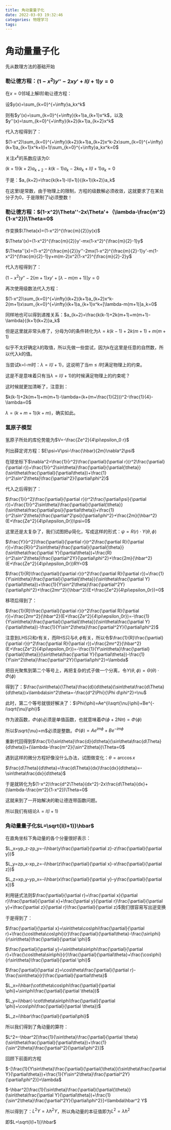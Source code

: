 ```yaml
---
title: 角动量量子化
date: 2022-03-03 19:32:46
categories: 物理学习
tags:
---
```

# 角动量量子化

先从数理方法的基础开始

### 勒让德方程：$(1-x^2)y''-2xy'+l(l+1)y=0$

在$x=0$邻域上解l阶勒让德方程：

设$y(x)=\sum_{k=0}^{+\infty}a_kx^k$

则有$y'(x)=\sum_{k=0}^{+\infty}(k+1)a_{k+1}x^k$，以及$y''(x)=\sum_{k=0}^{+\infty}(k+2)(k+1)a_{k+2}x^k$

代入方程得到了：

$(1-x^2)\sum_{k=0}^{+\infty}(k+2)(k+1)a_{k+2}x^k-2x\sum_{k=0}^{+\infty}(k+1)a_{k+1}x^k+l(l+1)\sum_{k=0}^{+\infty}a_kx^k=0$

关注$x^k$的系数应该为0:

$(k+1)(k+2)a_{k+2}-k(k-1)a_k-2ka_k+l(l+1)a_k=0$

于是：$a_{k+2}=\frac{k(k+1)-l(l+1)}{(k+1)(k+2)}a_k$

在这里l是常数，由于物理上的限制，方程的级数解必须收敛，这就要求了在某处分子为0，于是限制了l必须整数！

### 勒让德方程：$(1-x^2)\Theta''-2x\Theta'+（\lambda-\frac{m^2}{1-x^2})\Theta=0$

作变换$\Theta(x)=(1-x^2)^{\frac{m}{2}}y(x)$

$\Theta'(x)=(1-x^2)^{\frac{m}{2}}y'-mx(1-x^2)^{\frac{m}{2}-1}y$

$\Theta''(x)=(1-x^2)^{\frac{m}{2}}y''-2mx(1-x^2)^{\frac{m}{2}-1}y'-m(1-x^2)^{\frac{m}{2}-1}y+m(m-2)x^2(1-x^2)^{\frac{m}{2}-2}y$

代入方程得到了：

$(1-x^2)y''-2(m+1)xy'+[\lambda-m(m+1)]y=0$

再次使用级数法代入方程：

$(1-x^2)\sum_{k=0}^{+\infty}(k+2)(k+1)a_{k+2}x^k-2(m+1)x\sum_{k=0}^{+\infty}(k+1)a_{k+1}x^k+[\lambda-m(m+1)]a_k=0$

同样地也可以得到递推关系：$a_{k+2}=\frac{k(k-1)+2k(m+1)+m(m+1)-\lambda}{(k+1)(k+2)}a_k$

但是这里就非常头疼了，分母为0的条件转化为$\lambda=k(k-1)+2k(m+1)+m(m+1)$

似乎不太好确定$\lambda$的取值，所以先做一些尝试，因为k在这里是任意的自然数，所以代入k的值。

当尝试k=l-m时：$\lambda=l(l+1)$，这说明了当$m\leq l$时满足物理上的约束。

这是不是意味着只有当$\lambda=l(l+1)$的时候满足物理上的约束呢？

这时候就更加清晰了，注意到：

$k(k-1)+2k(m+1)+m(m+1)-\lambda=(k+(m+\frac{1}{2}))^2-\frac{1}{4}-\lambda=0$

$\lambda=(k+m+1)(k+m)$，确实如此。

### 氢原子模型

氢原子所处的库伦势能为$V=-\frac{Ze^2}{4\pi\epsilon_0 r}$

列出薛定谔方程：$E\psi=V\psi-\frac{\hbar}{2m}\nabla^2\psi$

在球坐标下$\nabla^2=\frac{1}{r^2}\frac{\partial}{\partial r}(r^2\frac{\partial}{\partial r})+\frac{1}{r^2\sin\theta}\frac{\partial}{\partial{\theta}}(\sin\theta\frac{\partial}{\partial\theta})+\frac{1}{r^2\sin^2\theta}\frac{\partial^2}{\partial\phi^2}$

代入之后得到了：

$\frac{1}{r^2}\frac{\partial}{\partial r}(r^2\frac{\partial\psi}{\partial r})+\frac{1}{r^2\sin\theta}\frac{\partial}{\partial{\theta}}(\sin\theta\frac{\partial\psi}{\partial\theta})+\frac{1}{r^2\sin^2\theta}\frac{\partial^2\psi}{\partial\phi^2}+\frac{2m}{\hbar^2}(E+\frac{Ze^2}{4\pi\epsilon_0r})\psi=0$

这里还是太复杂了，我们试图把$\psi$简化，写成这样的形式：$\psi=R(r)\cdot Y(\theta,\phi)$

$\frac{Y}{r^2}\frac{\partial}{\partial r}(r^2\frac{\partial R}{\partial r})+\frac{R}{r^2\sin\theta}\frac{\partial}{\partial{\theta}}(\sin\theta\frac{\partial Y}{\partial\theta})+\frac{R}{r^2\sin^2\theta}\frac{\partial^2Y}{\partial\phi^2}+\frac{2m}{\hbar^2}(E+\frac{Ze^2}{4\pi\epsilon_0r})RY=0$

$\frac{1}{R}\frac{\partial}{\partial r}(r^2\frac{\partial R}{\partial r})+\frac{1}{Y\sin\theta}\frac{\partial}{\partial{\theta}}(\sin\theta\frac{\partial Y}{\partial\theta})+\frac{1}{Y\sin^2\theta}\frac{\partial^2Y}{\partial\phi^2}+\frac{2mr^2}{\hbar^2}(E+\frac{Ze^2}{4\pi\epsilon_0r})=0$

移项后得到了：

$\frac{1}{R}\frac{\partial}{\partial r}(r^2\frac{\partial R}{\partial r})+\frac{2mr^2}{\hbar^2}(E+\frac{Ze^2}{4\pi\epsilon_0r})=-\frac{1}{Y\sin\theta}\frac{\partial}{\partial{\theta}}(\sin\theta\frac{\partial Y}{\partial\theta})-\frac{1}{Y\sin^2\theta}\frac{\partial^2Y}{\partial\phi^2}$

注意到LHS只和r有关，而RHS只与$\theta,\phi$有关，所以令$\frac{1}{R}\frac{\partial}{\partial r}(r^2\frac{\partial R}{\partial r})+\frac{2mr^2}{\hbar^2}(E+\frac{Ze^2}{4\pi\epsilon_0r})=-\frac{1}{Y\sin\theta}\frac{\partial}{\partial{\theta}}(\sin\theta\frac{\partial Y}{\partial\theta})-\frac{1}{Y\sin^2\theta}\frac{\partial^2Y}{\partial\phi^2}=\lambda$

把目光聚焦到第二个等号上，再把复杂的式子做一个分离，令$Y(\theta,\phi)=\Theta(\theta)\cdot\Phi(\phi)$

得到了：$\frac{\sin\theta}{\Theta}\frac{d}{d\theta}(\sin\theta\frac{d\Theta}{d\theta})+\lambda\sin^2\theta=-\frac{d^2\Phi}{\Phi d\phi^2}=\nu$

此时，第二个等号就很好解决了：$\Phi(\phi)=Ae^{i\sqrt{\nu}\phi}+Be^{-i\sqrt{\nu}\phi}$

作为波函数，$\Phi(\phi)$必须是单值函数，也就意味着$\Phi(\phi+2N\pi)=\Phi(\phi)$

所以$\sqrt{\nu}=m$必须是整数。$\Phi(\phi)=Ae^{im\phi}+Be^{-im\phi}$

重新代回得到$\frac{1}{\sin\theta}\frac{d}{d\theta}(\sin\theta\frac{d\Theta}{d\theta})+(\lambda-\frac{m^2}{\sin^2\theta})\Theta=0$

遇到这样的微分方程好像没什么办法，试图做变化：$\theta=\arccos x$

$\frac{d\Theta}{d\theta}=\frac{d\Theta}{dx}\frac{dx}{d\theta}=-\sin\theta\frac{dx}{d\theta}$

于是就转化为$(1-x^2)\frac{d^2\Theta}{dx^2}-2x\frac{d\Theta}{dx}+(\lambda-\frac{m^2}{1-x^2})\Theta=0$

这就来到了一开始解决的勒让德连带函数问题。

所以我们有结论$\lambda=l(l+1)$

### 角动量量子化$L=\sqrt{l(l+1)}\hbar$

在直角坐标下角动量的各个分量很好表示：

$L_x=yp_z-zp_y=-i\hbar(y\frac{\partial}{\partial z}-z\frac{\partial}{\partial y})$

$L_y=zp_x-xp_z=-i\hbar(z\frac{\partial}{\partial x}-x\frac{\partial}{\partial z})$

$L_z=xp_y-yp_x=-i\hbar(x\frac{\partial}{\partial y}-y\frac{\partial}{\partial x})$

利用链式法则$\frac{\partial}{\partial r}=\frac{\partial x}{\partial r}\frac{\partial}{\partial x}+\frac{\partial y}{\partial r}\frac{\partial}{\partial y}+\frac{\partial z}{\partial r}\frac{\partial}{\partial z}$我们很容易写出逆变换

于是得到了：

$\frac{\partial}{\partial x}=\sin\theta\cos\phi\frac{\partial}{\partial r}+\frac{\cos\theta\cos\phi}{r}\frac{\partial}{\partial\theta}-\frac{\sin\phi}{r\sin\theta}\frac{\partial}{\partial \phi}$

$\frac{\partial}{\partial y}=\sin\theta\sin\phi\frac{\partial}{\partial r}+\frac{\cos\theta\sin\phi}{r}\frac{\partial}{\partial\theta}+\frac{\cos\phi}{r\sin\theta}\frac{\partial}{\partial \phi}$

$\frac{\partial}{\partial z}=\cos\theta\frac{\partial}{\partial r}-\frac{\sin\theta}{r}\frac{\partial}{\partial\theta}$

$L_x=i\hbar(\cot\theta\cos\phi\frac{\partial}{\partial \phi}+\sin\phi\frac{\partial}{\partial \theta})$

$L_y=i\hbar(-\cot\theta\sin\phi\frac{\partial}{\partial \phi}+\cos\phi\frac{\partial}{\partial \theta})$

$L_z=i\hbar\frac{\partial}{\partial\phi}$

所以我们得到了角动量的算符：

$L^2=-\hbar^2[\frac{1}{\sin\theta}\frac{\partial}{\partial \theta}(\sin\theta\frac{\partial}{\partial\theta})+\frac{1}{\sin^2\theta}\frac{\partial^2}{\partial\phi^2}]$

回顾下前面的方程

$-[\frac{1}{Y\sin\theta}\frac{\partial}{\partial{\theta}}(\sin\theta\frac{\partial Y}{\partial\theta})+\frac{1}{Y\sin^2\theta}\frac{\partial^2Y}{\partial\phi^2}]=\lambda$

$-\hbar^2[\frac{1}{\sin\theta}\frac{\partial}{\partial{\theta}}(\sin\theta\frac{\partial Y}{\partial\theta})+\frac{1}{\sin^2\theta}\frac{\partial^2Y}{\partial\phi^2}]=\lambda\hbar^2 Y$

所以得到了：$L^2Y=\lambda\hbar^2Y$，所以角动量的本征值即为$L^2=\lambda\hbar^2$

即$L=\sqrt{l(l+1)}\hbar$
